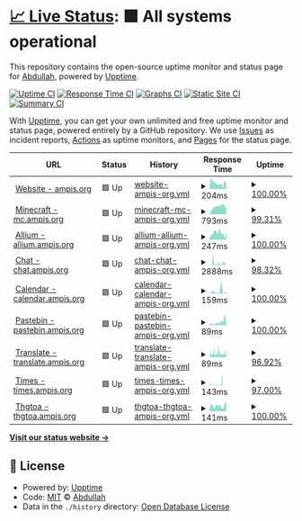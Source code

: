 # [📈 Live Status](https://status.ampis.org): <!--live status--> **🟩 All systems operational**

This repository contains the open-source uptime monitor and status page for [Abdullah](https://ampis.org/), powered by [Upptime](https://github.com/upptime/upptime).

[![Uptime CI](https://github.com/zer-far/status/workflows/Uptime%20CI/badge.svg)](https://github.com/zer-far/status/actions?query=workflow%3A%22Uptime+CI%22)
[![Response Time CI](https://github.com/zer-far/status/workflows/Response%20Time%20CI/badge.svg)](https://github.com/zer-far/status/actions?query=workflow%3A%22Response+Time+CI%22)
[![Graphs CI](https://github.com/zer-far/status/workflows/Graphs%20CI/badge.svg)](https://github.com/zer-far/status/actions?query=workflow%3A%22Graphs+CI%22)
[![Static Site CI](https://github.com/zer-far/status/workflows/Static%20Site%20CI/badge.svg)](https://github.com/zer-far/status/actions?query=workflow%3A%22Static+Site+CI%22)
[![Summary CI](https://github.com/zer-far/status/workflows/Summary%20CI/badge.svg)](https://github.com/zer-far/status/actions?query=workflow%3A%22Summary+CI%22)

With [Upptime](https://upptime.js.org), you can get your own unlimited and free uptime monitor and status page, powered entirely by a GitHub repository. We use [Issues](https://github.com/zer-far/status/issues) as incident reports, [Actions](https://github.com/zer-far/status/actions) as uptime monitors, and [Pages](https://status.ampis.org) for the status page.

<!--start: status pages-->
<!-- This summary is generated by Upptime (https://github.com/upptime/upptime) -->
<!-- Do not edit this manually, your changes will be overwritten -->
<!-- prettier-ignore -->
| URL | Status | History | Response Time | Uptime |
| --- | ------ | ------- | ------------- | ------ |
| <img alt="" src="https://favicons.githubusercontent.com/ampis.org" height="13"> [Website - ampis.org](https://ampis.org) | 🟩 Up | [website-ampis-org.yml](https://github.com/zer-far/status/commits/HEAD/history/website-ampis-org.yml) | <details><summary><img alt="Response time graph" src="./graphs/website-ampis-org/response-time-week.png" height="20"> 204ms</summary><br><a href="https://status.ampis.org/history/website-ampis-org"><img alt="Response time 218" src="https://img.shields.io/endpoint?url=https%3A%2F%2Fraw.githubusercontent.com%2Fzer-far%2Fstatus%2FHEAD%2Fapi%2Fwebsite-ampis-org%2Fresponse-time.json"></a><br><a href="https://status.ampis.org/history/website-ampis-org"><img alt="24-hour response time 169" src="https://img.shields.io/endpoint?url=https%3A%2F%2Fraw.githubusercontent.com%2Fzer-far%2Fstatus%2FHEAD%2Fapi%2Fwebsite-ampis-org%2Fresponse-time-day.json"></a><br><a href="https://status.ampis.org/history/website-ampis-org"><img alt="7-day response time 204" src="https://img.shields.io/endpoint?url=https%3A%2F%2Fraw.githubusercontent.com%2Fzer-far%2Fstatus%2FHEAD%2Fapi%2Fwebsite-ampis-org%2Fresponse-time-week.json"></a><br><a href="https://status.ampis.org/history/website-ampis-org"><img alt="30-day response time 203" src="https://img.shields.io/endpoint?url=https%3A%2F%2Fraw.githubusercontent.com%2Fzer-far%2Fstatus%2FHEAD%2Fapi%2Fwebsite-ampis-org%2Fresponse-time-month.json"></a><br><a href="https://status.ampis.org/history/website-ampis-org"><img alt="1-year response time 218" src="https://img.shields.io/endpoint?url=https%3A%2F%2Fraw.githubusercontent.com%2Fzer-far%2Fstatus%2FHEAD%2Fapi%2Fwebsite-ampis-org%2Fresponse-time-year.json"></a></details> | <details><summary><a href="https://status.ampis.org/history/website-ampis-org">100.00%</a></summary><a href="https://status.ampis.org/history/website-ampis-org"><img alt="All-time uptime 99.90%" src="https://img.shields.io/endpoint?url=https%3A%2F%2Fraw.githubusercontent.com%2Fzer-far%2Fstatus%2FHEAD%2Fapi%2Fwebsite-ampis-org%2Fuptime.json"></a><br><a href="https://status.ampis.org/history/website-ampis-org"><img alt="24-hour uptime 100.00%" src="https://img.shields.io/endpoint?url=https%3A%2F%2Fraw.githubusercontent.com%2Fzer-far%2Fstatus%2FHEAD%2Fapi%2Fwebsite-ampis-org%2Fuptime-day.json"></a><br><a href="https://status.ampis.org/history/website-ampis-org"><img alt="7-day uptime 100.00%" src="https://img.shields.io/endpoint?url=https%3A%2F%2Fraw.githubusercontent.com%2Fzer-far%2Fstatus%2FHEAD%2Fapi%2Fwebsite-ampis-org%2Fuptime-week.json"></a><br><a href="https://status.ampis.org/history/website-ampis-org"><img alt="30-day uptime 100.00%" src="https://img.shields.io/endpoint?url=https%3A%2F%2Fraw.githubusercontent.com%2Fzer-far%2Fstatus%2FHEAD%2Fapi%2Fwebsite-ampis-org%2Fuptime-month.json"></a><br><a href="https://status.ampis.org/history/website-ampis-org"><img alt="1-year uptime 99.90%" src="https://img.shields.io/endpoint?url=https%3A%2F%2Fraw.githubusercontent.com%2Fzer-far%2Fstatus%2FHEAD%2Fapi%2Fwebsite-ampis-org%2Fuptime-year.json"></a></details>
| <img alt="" src="https://favicons.githubusercontent.com/mc.ampis.org" height="13"> [Minecraft - mc.ampis.org](https://mc.ampis.org) | 🟩 Up | [minecraft-mc-ampis-org.yml](https://github.com/zer-far/status/commits/HEAD/history/minecraft-mc-ampis-org.yml) | <details><summary><img alt="Response time graph" src="./graphs/minecraft-mc-ampis-org/response-time-week.png" height="20"> 793ms</summary><br><a href="https://status.ampis.org/history/minecraft-mc-ampis-org"><img alt="Response time 793" src="https://img.shields.io/endpoint?url=https%3A%2F%2Fraw.githubusercontent.com%2Fzer-far%2Fstatus%2FHEAD%2Fapi%2Fminecraft-mc-ampis-org%2Fresponse-time.json"></a><br><a href="https://status.ampis.org/history/minecraft-mc-ampis-org"><img alt="24-hour response time 584" src="https://img.shields.io/endpoint?url=https%3A%2F%2Fraw.githubusercontent.com%2Fzer-far%2Fstatus%2FHEAD%2Fapi%2Fminecraft-mc-ampis-org%2Fresponse-time-day.json"></a><br><a href="https://status.ampis.org/history/minecraft-mc-ampis-org"><img alt="7-day response time 793" src="https://img.shields.io/endpoint?url=https%3A%2F%2Fraw.githubusercontent.com%2Fzer-far%2Fstatus%2FHEAD%2Fapi%2Fminecraft-mc-ampis-org%2Fresponse-time-week.json"></a><br><a href="https://status.ampis.org/history/minecraft-mc-ampis-org"><img alt="30-day response time 793" src="https://img.shields.io/endpoint?url=https%3A%2F%2Fraw.githubusercontent.com%2Fzer-far%2Fstatus%2FHEAD%2Fapi%2Fminecraft-mc-ampis-org%2Fresponse-time-month.json"></a><br><a href="https://status.ampis.org/history/minecraft-mc-ampis-org"><img alt="1-year response time 793" src="https://img.shields.io/endpoint?url=https%3A%2F%2Fraw.githubusercontent.com%2Fzer-far%2Fstatus%2FHEAD%2Fapi%2Fminecraft-mc-ampis-org%2Fresponse-time-year.json"></a></details> | <details><summary><a href="https://status.ampis.org/history/minecraft-mc-ampis-org">99.31%</a></summary><a href="https://status.ampis.org/history/minecraft-mc-ampis-org"><img alt="All-time uptime 99.31%" src="https://img.shields.io/endpoint?url=https%3A%2F%2Fraw.githubusercontent.com%2Fzer-far%2Fstatus%2FHEAD%2Fapi%2Fminecraft-mc-ampis-org%2Fuptime.json"></a><br><a href="https://status.ampis.org/history/minecraft-mc-ampis-org"><img alt="24-hour uptime 100.00%" src="https://img.shields.io/endpoint?url=https%3A%2F%2Fraw.githubusercontent.com%2Fzer-far%2Fstatus%2FHEAD%2Fapi%2Fminecraft-mc-ampis-org%2Fuptime-day.json"></a><br><a href="https://status.ampis.org/history/minecraft-mc-ampis-org"><img alt="7-day uptime 99.31%" src="https://img.shields.io/endpoint?url=https%3A%2F%2Fraw.githubusercontent.com%2Fzer-far%2Fstatus%2FHEAD%2Fapi%2Fminecraft-mc-ampis-org%2Fuptime-week.json"></a><br><a href="https://status.ampis.org/history/minecraft-mc-ampis-org"><img alt="30-day uptime 99.31%" src="https://img.shields.io/endpoint?url=https%3A%2F%2Fraw.githubusercontent.com%2Fzer-far%2Fstatus%2FHEAD%2Fapi%2Fminecraft-mc-ampis-org%2Fuptime-month.json"></a><br><a href="https://status.ampis.org/history/minecraft-mc-ampis-org"><img alt="1-year uptime 99.31%" src="https://img.shields.io/endpoint?url=https%3A%2F%2Fraw.githubusercontent.com%2Fzer-far%2Fstatus%2FHEAD%2Fapi%2Fminecraft-mc-ampis-org%2Fuptime-year.json"></a></details>
| <img alt="" src="https://favicons.githubusercontent.com/allium.ampis.org" height="13"> [Allium - allium.ampis.org](https://allium.ampis.org) | 🟩 Up | [allium-allium-ampis-org.yml](https://github.com/zer-far/status/commits/HEAD/history/allium-allium-ampis-org.yml) | <details><summary><img alt="Response time graph" src="./graphs/allium-allium-ampis-org/response-time-week.png" height="20"> 247ms</summary><br><a href="https://status.ampis.org/history/allium-allium-ampis-org"><img alt="Response time 317" src="https://img.shields.io/endpoint?url=https%3A%2F%2Fraw.githubusercontent.com%2Fzer-far%2Fstatus%2FHEAD%2Fapi%2Fallium-allium-ampis-org%2Fresponse-time.json"></a><br><a href="https://status.ampis.org/history/allium-allium-ampis-org"><img alt="24-hour response time 284" src="https://img.shields.io/endpoint?url=https%3A%2F%2Fraw.githubusercontent.com%2Fzer-far%2Fstatus%2FHEAD%2Fapi%2Fallium-allium-ampis-org%2Fresponse-time-day.json"></a><br><a href="https://status.ampis.org/history/allium-allium-ampis-org"><img alt="7-day response time 247" src="https://img.shields.io/endpoint?url=https%3A%2F%2Fraw.githubusercontent.com%2Fzer-far%2Fstatus%2FHEAD%2Fapi%2Fallium-allium-ampis-org%2Fresponse-time-week.json"></a><br><a href="https://status.ampis.org/history/allium-allium-ampis-org"><img alt="30-day response time 269" src="https://img.shields.io/endpoint?url=https%3A%2F%2Fraw.githubusercontent.com%2Fzer-far%2Fstatus%2FHEAD%2Fapi%2Fallium-allium-ampis-org%2Fresponse-time-month.json"></a><br><a href="https://status.ampis.org/history/allium-allium-ampis-org"><img alt="1-year response time 317" src="https://img.shields.io/endpoint?url=https%3A%2F%2Fraw.githubusercontent.com%2Fzer-far%2Fstatus%2FHEAD%2Fapi%2Fallium-allium-ampis-org%2Fresponse-time-year.json"></a></details> | <details><summary><a href="https://status.ampis.org/history/allium-allium-ampis-org">100.00%</a></summary><a href="https://status.ampis.org/history/allium-allium-ampis-org"><img alt="All-time uptime 99.68%" src="https://img.shields.io/endpoint?url=https%3A%2F%2Fraw.githubusercontent.com%2Fzer-far%2Fstatus%2FHEAD%2Fapi%2Fallium-allium-ampis-org%2Fuptime.json"></a><br><a href="https://status.ampis.org/history/allium-allium-ampis-org"><img alt="24-hour uptime 100.00%" src="https://img.shields.io/endpoint?url=https%3A%2F%2Fraw.githubusercontent.com%2Fzer-far%2Fstatus%2FHEAD%2Fapi%2Fallium-allium-ampis-org%2Fuptime-day.json"></a><br><a href="https://status.ampis.org/history/allium-allium-ampis-org"><img alt="7-day uptime 100.00%" src="https://img.shields.io/endpoint?url=https%3A%2F%2Fraw.githubusercontent.com%2Fzer-far%2Fstatus%2FHEAD%2Fapi%2Fallium-allium-ampis-org%2Fuptime-week.json"></a><br><a href="https://status.ampis.org/history/allium-allium-ampis-org"><img alt="30-day uptime 100.00%" src="https://img.shields.io/endpoint?url=https%3A%2F%2Fraw.githubusercontent.com%2Fzer-far%2Fstatus%2FHEAD%2Fapi%2Fallium-allium-ampis-org%2Fuptime-month.json"></a><br><a href="https://status.ampis.org/history/allium-allium-ampis-org"><img alt="1-year uptime 99.68%" src="https://img.shields.io/endpoint?url=https%3A%2F%2Fraw.githubusercontent.com%2Fzer-far%2Fstatus%2FHEAD%2Fapi%2Fallium-allium-ampis-org%2Fuptime-year.json"></a></details>
| <img alt="" src="https://favicons.githubusercontent.com/chat.ampis.org" height="13"> [Chat - chat.ampis.org](https://chat.ampis.org) | 🟩 Up | [chat-chat-ampis-org.yml](https://github.com/zer-far/status/commits/HEAD/history/chat-chat-ampis-org.yml) | <details><summary><img alt="Response time graph" src="./graphs/chat-chat-ampis-org/response-time-week.png" height="20"> 2888ms</summary><br><a href="https://status.ampis.org/history/chat-chat-ampis-org"><img alt="Response time 1976" src="https://img.shields.io/endpoint?url=https%3A%2F%2Fraw.githubusercontent.com%2Fzer-far%2Fstatus%2FHEAD%2Fapi%2Fchat-chat-ampis-org%2Fresponse-time.json"></a><br><a href="https://status.ampis.org/history/chat-chat-ampis-org"><img alt="24-hour response time 3494" src="https://img.shields.io/endpoint?url=https%3A%2F%2Fraw.githubusercontent.com%2Fzer-far%2Fstatus%2FHEAD%2Fapi%2Fchat-chat-ampis-org%2Fresponse-time-day.json"></a><br><a href="https://status.ampis.org/history/chat-chat-ampis-org"><img alt="7-day response time 2888" src="https://img.shields.io/endpoint?url=https%3A%2F%2Fraw.githubusercontent.com%2Fzer-far%2Fstatus%2FHEAD%2Fapi%2Fchat-chat-ampis-org%2Fresponse-time-week.json"></a><br><a href="https://status.ampis.org/history/chat-chat-ampis-org"><img alt="30-day response time 2836" src="https://img.shields.io/endpoint?url=https%3A%2F%2Fraw.githubusercontent.com%2Fzer-far%2Fstatus%2FHEAD%2Fapi%2Fchat-chat-ampis-org%2Fresponse-time-month.json"></a><br><a href="https://status.ampis.org/history/chat-chat-ampis-org"><img alt="1-year response time 1976" src="https://img.shields.io/endpoint?url=https%3A%2F%2Fraw.githubusercontent.com%2Fzer-far%2Fstatus%2FHEAD%2Fapi%2Fchat-chat-ampis-org%2Fresponse-time-year.json"></a></details> | <details><summary><a href="https://status.ampis.org/history/chat-chat-ampis-org">98.32%</a></summary><a href="https://status.ampis.org/history/chat-chat-ampis-org"><img alt="All-time uptime 99.11%" src="https://img.shields.io/endpoint?url=https%3A%2F%2Fraw.githubusercontent.com%2Fzer-far%2Fstatus%2FHEAD%2Fapi%2Fchat-chat-ampis-org%2Fuptime.json"></a><br><a href="https://status.ampis.org/history/chat-chat-ampis-org"><img alt="24-hour uptime 97.01%" src="https://img.shields.io/endpoint?url=https%3A%2F%2Fraw.githubusercontent.com%2Fzer-far%2Fstatus%2FHEAD%2Fapi%2Fchat-chat-ampis-org%2Fuptime-day.json"></a><br><a href="https://status.ampis.org/history/chat-chat-ampis-org"><img alt="7-day uptime 98.32%" src="https://img.shields.io/endpoint?url=https%3A%2F%2Fraw.githubusercontent.com%2Fzer-far%2Fstatus%2FHEAD%2Fapi%2Fchat-chat-ampis-org%2Fuptime-week.json"></a><br><a href="https://status.ampis.org/history/chat-chat-ampis-org"><img alt="30-day uptime 98.42%" src="https://img.shields.io/endpoint?url=https%3A%2F%2Fraw.githubusercontent.com%2Fzer-far%2Fstatus%2FHEAD%2Fapi%2Fchat-chat-ampis-org%2Fuptime-month.json"></a><br><a href="https://status.ampis.org/history/chat-chat-ampis-org"><img alt="1-year uptime 99.11%" src="https://img.shields.io/endpoint?url=https%3A%2F%2Fraw.githubusercontent.com%2Fzer-far%2Fstatus%2FHEAD%2Fapi%2Fchat-chat-ampis-org%2Fuptime-year.json"></a></details>
| <img alt="" src="https://favicons.githubusercontent.com/calendar.ampis.org" height="13"> [Calendar - calendar.ampis.org](https://calendar.ampis.org) | 🟩 Up | [calendar-calendar-ampis-org.yml](https://github.com/zer-far/status/commits/HEAD/history/calendar-calendar-ampis-org.yml) | <details><summary><img alt="Response time graph" src="./graphs/calendar-calendar-ampis-org/response-time-week.png" height="20"> 159ms</summary><br><a href="https://status.ampis.org/history/calendar-calendar-ampis-org"><img alt="Response time 119" src="https://img.shields.io/endpoint?url=https%3A%2F%2Fraw.githubusercontent.com%2Fzer-far%2Fstatus%2FHEAD%2Fapi%2Fcalendar-calendar-ampis-org%2Fresponse-time.json"></a><br><a href="https://status.ampis.org/history/calendar-calendar-ampis-org"><img alt="24-hour response time 163" src="https://img.shields.io/endpoint?url=https%3A%2F%2Fraw.githubusercontent.com%2Fzer-far%2Fstatus%2FHEAD%2Fapi%2Fcalendar-calendar-ampis-org%2Fresponse-time-day.json"></a><br><a href="https://status.ampis.org/history/calendar-calendar-ampis-org"><img alt="7-day response time 159" src="https://img.shields.io/endpoint?url=https%3A%2F%2Fraw.githubusercontent.com%2Fzer-far%2Fstatus%2FHEAD%2Fapi%2Fcalendar-calendar-ampis-org%2Fresponse-time-week.json"></a><br><a href="https://status.ampis.org/history/calendar-calendar-ampis-org"><img alt="30-day response time 119" src="https://img.shields.io/endpoint?url=https%3A%2F%2Fraw.githubusercontent.com%2Fzer-far%2Fstatus%2FHEAD%2Fapi%2Fcalendar-calendar-ampis-org%2Fresponse-time-month.json"></a><br><a href="https://status.ampis.org/history/calendar-calendar-ampis-org"><img alt="1-year response time 119" src="https://img.shields.io/endpoint?url=https%3A%2F%2Fraw.githubusercontent.com%2Fzer-far%2Fstatus%2FHEAD%2Fapi%2Fcalendar-calendar-ampis-org%2Fresponse-time-year.json"></a></details> | <details><summary><a href="https://status.ampis.org/history/calendar-calendar-ampis-org">100.00%</a></summary><a href="https://status.ampis.org/history/calendar-calendar-ampis-org"><img alt="All-time uptime 100.00%" src="https://img.shields.io/endpoint?url=https%3A%2F%2Fraw.githubusercontent.com%2Fzer-far%2Fstatus%2FHEAD%2Fapi%2Fcalendar-calendar-ampis-org%2Fuptime.json"></a><br><a href="https://status.ampis.org/history/calendar-calendar-ampis-org"><img alt="24-hour uptime 100.00%" src="https://img.shields.io/endpoint?url=https%3A%2F%2Fraw.githubusercontent.com%2Fzer-far%2Fstatus%2FHEAD%2Fapi%2Fcalendar-calendar-ampis-org%2Fuptime-day.json"></a><br><a href="https://status.ampis.org/history/calendar-calendar-ampis-org"><img alt="7-day uptime 100.00%" src="https://img.shields.io/endpoint?url=https%3A%2F%2Fraw.githubusercontent.com%2Fzer-far%2Fstatus%2FHEAD%2Fapi%2Fcalendar-calendar-ampis-org%2Fuptime-week.json"></a><br><a href="https://status.ampis.org/history/calendar-calendar-ampis-org"><img alt="30-day uptime 100.00%" src="https://img.shields.io/endpoint?url=https%3A%2F%2Fraw.githubusercontent.com%2Fzer-far%2Fstatus%2FHEAD%2Fapi%2Fcalendar-calendar-ampis-org%2Fuptime-month.json"></a><br><a href="https://status.ampis.org/history/calendar-calendar-ampis-org"><img alt="1-year uptime 100.00%" src="https://img.shields.io/endpoint?url=https%3A%2F%2Fraw.githubusercontent.com%2Fzer-far%2Fstatus%2FHEAD%2Fapi%2Fcalendar-calendar-ampis-org%2Fuptime-year.json"></a></details>
| <img alt="" src="https://favicons.githubusercontent.com/pastebin.ampis.org" height="13"> [Pastebin - pastebin.ampis.org](https://pastebin.ampis.org) | 🟩 Up | [pastebin-pastebin-ampis-org.yml](https://github.com/zer-far/status/commits/HEAD/history/pastebin-pastebin-ampis-org.yml) | <details><summary><img alt="Response time graph" src="./graphs/pastebin-pastebin-ampis-org/response-time-week.png" height="20"> 89ms</summary><br><a href="https://status.ampis.org/history/pastebin-pastebin-ampis-org"><img alt="Response time 170" src="https://img.shields.io/endpoint?url=https%3A%2F%2Fraw.githubusercontent.com%2Fzer-far%2Fstatus%2FHEAD%2Fapi%2Fpastebin-pastebin-ampis-org%2Fresponse-time.json"></a><br><a href="https://status.ampis.org/history/pastebin-pastebin-ampis-org"><img alt="24-hour response time 35" src="https://img.shields.io/endpoint?url=https%3A%2F%2Fraw.githubusercontent.com%2Fzer-far%2Fstatus%2FHEAD%2Fapi%2Fpastebin-pastebin-ampis-org%2Fresponse-time-day.json"></a><br><a href="https://status.ampis.org/history/pastebin-pastebin-ampis-org"><img alt="7-day response time 89" src="https://img.shields.io/endpoint?url=https%3A%2F%2Fraw.githubusercontent.com%2Fzer-far%2Fstatus%2FHEAD%2Fapi%2Fpastebin-pastebin-ampis-org%2Fresponse-time-week.json"></a><br><a href="https://status.ampis.org/history/pastebin-pastebin-ampis-org"><img alt="30-day response time 81" src="https://img.shields.io/endpoint?url=https%3A%2F%2Fraw.githubusercontent.com%2Fzer-far%2Fstatus%2FHEAD%2Fapi%2Fpastebin-pastebin-ampis-org%2Fresponse-time-month.json"></a><br><a href="https://status.ampis.org/history/pastebin-pastebin-ampis-org"><img alt="1-year response time 170" src="https://img.shields.io/endpoint?url=https%3A%2F%2Fraw.githubusercontent.com%2Fzer-far%2Fstatus%2FHEAD%2Fapi%2Fpastebin-pastebin-ampis-org%2Fresponse-time-year.json"></a></details> | <details><summary><a href="https://status.ampis.org/history/pastebin-pastebin-ampis-org">100.00%</a></summary><a href="https://status.ampis.org/history/pastebin-pastebin-ampis-org"><img alt="All-time uptime 96.53%" src="https://img.shields.io/endpoint?url=https%3A%2F%2Fraw.githubusercontent.com%2Fzer-far%2Fstatus%2FHEAD%2Fapi%2Fpastebin-pastebin-ampis-org%2Fuptime.json"></a><br><a href="https://status.ampis.org/history/pastebin-pastebin-ampis-org"><img alt="24-hour uptime 100.00%" src="https://img.shields.io/endpoint?url=https%3A%2F%2Fraw.githubusercontent.com%2Fzer-far%2Fstatus%2FHEAD%2Fapi%2Fpastebin-pastebin-ampis-org%2Fuptime-day.json"></a><br><a href="https://status.ampis.org/history/pastebin-pastebin-ampis-org"><img alt="7-day uptime 100.00%" src="https://img.shields.io/endpoint?url=https%3A%2F%2Fraw.githubusercontent.com%2Fzer-far%2Fstatus%2FHEAD%2Fapi%2Fpastebin-pastebin-ampis-org%2Fuptime-week.json"></a><br><a href="https://status.ampis.org/history/pastebin-pastebin-ampis-org"><img alt="30-day uptime 99.96%" src="https://img.shields.io/endpoint?url=https%3A%2F%2Fraw.githubusercontent.com%2Fzer-far%2Fstatus%2FHEAD%2Fapi%2Fpastebin-pastebin-ampis-org%2Fuptime-month.json"></a><br><a href="https://status.ampis.org/history/pastebin-pastebin-ampis-org"><img alt="1-year uptime 96.53%" src="https://img.shields.io/endpoint?url=https%3A%2F%2Fraw.githubusercontent.com%2Fzer-far%2Fstatus%2FHEAD%2Fapi%2Fpastebin-pastebin-ampis-org%2Fuptime-year.json"></a></details>
| <img alt="" src="https://favicons.githubusercontent.com/translate.ampis.org" height="13"> [Translate - translate.ampis.org](https://translate.ampis.org) | 🟩 Up | [translate-translate-ampis-org.yml](https://github.com/zer-far/status/commits/HEAD/history/translate-translate-ampis-org.yml) | <details><summary><img alt="Response time graph" src="./graphs/translate-translate-ampis-org/response-time-week.png" height="20"> 89ms</summary><br><a href="https://status.ampis.org/history/translate-translate-ampis-org"><img alt="Response time 209" src="https://img.shields.io/endpoint?url=https%3A%2F%2Fraw.githubusercontent.com%2Fzer-far%2Fstatus%2FHEAD%2Fapi%2Ftranslate-translate-ampis-org%2Fresponse-time.json"></a><br><a href="https://status.ampis.org/history/translate-translate-ampis-org"><img alt="24-hour response time 92" src="https://img.shields.io/endpoint?url=https%3A%2F%2Fraw.githubusercontent.com%2Fzer-far%2Fstatus%2FHEAD%2Fapi%2Ftranslate-translate-ampis-org%2Fresponse-time-day.json"></a><br><a href="https://status.ampis.org/history/translate-translate-ampis-org"><img alt="7-day response time 89" src="https://img.shields.io/endpoint?url=https%3A%2F%2Fraw.githubusercontent.com%2Fzer-far%2Fstatus%2FHEAD%2Fapi%2Ftranslate-translate-ampis-org%2Fresponse-time-week.json"></a><br><a href="https://status.ampis.org/history/translate-translate-ampis-org"><img alt="30-day response time 189" src="https://img.shields.io/endpoint?url=https%3A%2F%2Fraw.githubusercontent.com%2Fzer-far%2Fstatus%2FHEAD%2Fapi%2Ftranslate-translate-ampis-org%2Fresponse-time-month.json"></a><br><a href="https://status.ampis.org/history/translate-translate-ampis-org"><img alt="1-year response time 209" src="https://img.shields.io/endpoint?url=https%3A%2F%2Fraw.githubusercontent.com%2Fzer-far%2Fstatus%2FHEAD%2Fapi%2Ftranslate-translate-ampis-org%2Fresponse-time-year.json"></a></details> | <details><summary><a href="https://status.ampis.org/history/translate-translate-ampis-org">96.92%</a></summary><a href="https://status.ampis.org/history/translate-translate-ampis-org"><img alt="All-time uptime 96.13%" src="https://img.shields.io/endpoint?url=https%3A%2F%2Fraw.githubusercontent.com%2Fzer-far%2Fstatus%2FHEAD%2Fapi%2Ftranslate-translate-ampis-org%2Fuptime.json"></a><br><a href="https://status.ampis.org/history/translate-translate-ampis-org"><img alt="24-hour uptime 95.77%" src="https://img.shields.io/endpoint?url=https%3A%2F%2Fraw.githubusercontent.com%2Fzer-far%2Fstatus%2FHEAD%2Fapi%2Ftranslate-translate-ampis-org%2Fuptime-day.json"></a><br><a href="https://status.ampis.org/history/translate-translate-ampis-org"><img alt="7-day uptime 96.92%" src="https://img.shields.io/endpoint?url=https%3A%2F%2Fraw.githubusercontent.com%2Fzer-far%2Fstatus%2FHEAD%2Fapi%2Ftranslate-translate-ampis-org%2Fuptime-week.json"></a><br><a href="https://status.ampis.org/history/translate-translate-ampis-org"><img alt="30-day uptime 96.36%" src="https://img.shields.io/endpoint?url=https%3A%2F%2Fraw.githubusercontent.com%2Fzer-far%2Fstatus%2FHEAD%2Fapi%2Ftranslate-translate-ampis-org%2Fuptime-month.json"></a><br><a href="https://status.ampis.org/history/translate-translate-ampis-org"><img alt="1-year uptime 96.13%" src="https://img.shields.io/endpoint?url=https%3A%2F%2Fraw.githubusercontent.com%2Fzer-far%2Fstatus%2FHEAD%2Fapi%2Ftranslate-translate-ampis-org%2Fuptime-year.json"></a></details>
| <img alt="" src="https://favicons.githubusercontent.com/times.ampis.org" height="13"> [Times - times.ampis.org](https://times.ampis.org) | 🟩 Up | [times-times-ampis-org.yml](https://github.com/zer-far/status/commits/HEAD/history/times-times-ampis-org.yml) | <details><summary><img alt="Response time graph" src="./graphs/times-times-ampis-org/response-time-week.png" height="20"> 143ms</summary><br><a href="https://status.ampis.org/history/times-times-ampis-org"><img alt="Response time 116" src="https://img.shields.io/endpoint?url=https%3A%2F%2Fraw.githubusercontent.com%2Fzer-far%2Fstatus%2FHEAD%2Fapi%2Ftimes-times-ampis-org%2Fresponse-time.json"></a><br><a href="https://status.ampis.org/history/times-times-ampis-org"><img alt="24-hour response time 56" src="https://img.shields.io/endpoint?url=https%3A%2F%2Fraw.githubusercontent.com%2Fzer-far%2Fstatus%2FHEAD%2Fapi%2Ftimes-times-ampis-org%2Fresponse-time-day.json"></a><br><a href="https://status.ampis.org/history/times-times-ampis-org"><img alt="7-day response time 143" src="https://img.shields.io/endpoint?url=https%3A%2F%2Fraw.githubusercontent.com%2Fzer-far%2Fstatus%2FHEAD%2Fapi%2Ftimes-times-ampis-org%2Fresponse-time-week.json"></a><br><a href="https://status.ampis.org/history/times-times-ampis-org"><img alt="30-day response time 116" src="https://img.shields.io/endpoint?url=https%3A%2F%2Fraw.githubusercontent.com%2Fzer-far%2Fstatus%2FHEAD%2Fapi%2Ftimes-times-ampis-org%2Fresponse-time-month.json"></a><br><a href="https://status.ampis.org/history/times-times-ampis-org"><img alt="1-year response time 116" src="https://img.shields.io/endpoint?url=https%3A%2F%2Fraw.githubusercontent.com%2Fzer-far%2Fstatus%2FHEAD%2Fapi%2Ftimes-times-ampis-org%2Fresponse-time-year.json"></a></details> | <details><summary><a href="https://status.ampis.org/history/times-times-ampis-org">97.00%</a></summary><a href="https://status.ampis.org/history/times-times-ampis-org"><img alt="All-time uptime 96.07%" src="https://img.shields.io/endpoint?url=https%3A%2F%2Fraw.githubusercontent.com%2Fzer-far%2Fstatus%2FHEAD%2Fapi%2Ftimes-times-ampis-org%2Fuptime.json"></a><br><a href="https://status.ampis.org/history/times-times-ampis-org"><img alt="24-hour uptime 94.89%" src="https://img.shields.io/endpoint?url=https%3A%2F%2Fraw.githubusercontent.com%2Fzer-far%2Fstatus%2FHEAD%2Fapi%2Ftimes-times-ampis-org%2Fuptime-day.json"></a><br><a href="https://status.ampis.org/history/times-times-ampis-org"><img alt="7-day uptime 97.00%" src="https://img.shields.io/endpoint?url=https%3A%2F%2Fraw.githubusercontent.com%2Fzer-far%2Fstatus%2FHEAD%2Fapi%2Ftimes-times-ampis-org%2Fuptime-week.json"></a><br><a href="https://status.ampis.org/history/times-times-ampis-org"><img alt="30-day uptime 96.07%" src="https://img.shields.io/endpoint?url=https%3A%2F%2Fraw.githubusercontent.com%2Fzer-far%2Fstatus%2FHEAD%2Fapi%2Ftimes-times-ampis-org%2Fuptime-month.json"></a><br><a href="https://status.ampis.org/history/times-times-ampis-org"><img alt="1-year uptime 96.07%" src="https://img.shields.io/endpoint?url=https%3A%2F%2Fraw.githubusercontent.com%2Fzer-far%2Fstatus%2FHEAD%2Fapi%2Ftimes-times-ampis-org%2Fuptime-year.json"></a></details>
| <img alt="" src="https://favicons.githubusercontent.com/thgtoa.ampis.org" height="13"> [Thgtoa - thgtoa.ampis.org](https://thgtoa.ampis.org) | 🟩 Up | [thgtoa-thgtoa-ampis-org.yml](https://github.com/zer-far/status/commits/HEAD/history/thgtoa-thgtoa-ampis-org.yml) | <details><summary><img alt="Response time graph" src="./graphs/thgtoa-thgtoa-ampis-org/response-time-week.png" height="20"> 141ms</summary><br><a href="https://status.ampis.org/history/thgtoa-thgtoa-ampis-org"><img alt="Response time 162" src="https://img.shields.io/endpoint?url=https%3A%2F%2Fraw.githubusercontent.com%2Fzer-far%2Fstatus%2FHEAD%2Fapi%2Fthgtoa-thgtoa-ampis-org%2Fresponse-time.json"></a><br><a href="https://status.ampis.org/history/thgtoa-thgtoa-ampis-org"><img alt="24-hour response time 253" src="https://img.shields.io/endpoint?url=https%3A%2F%2Fraw.githubusercontent.com%2Fzer-far%2Fstatus%2FHEAD%2Fapi%2Fthgtoa-thgtoa-ampis-org%2Fresponse-time-day.json"></a><br><a href="https://status.ampis.org/history/thgtoa-thgtoa-ampis-org"><img alt="7-day response time 141" src="https://img.shields.io/endpoint?url=https%3A%2F%2Fraw.githubusercontent.com%2Fzer-far%2Fstatus%2FHEAD%2Fapi%2Fthgtoa-thgtoa-ampis-org%2Fresponse-time-week.json"></a><br><a href="https://status.ampis.org/history/thgtoa-thgtoa-ampis-org"><img alt="30-day response time 162" src="https://img.shields.io/endpoint?url=https%3A%2F%2Fraw.githubusercontent.com%2Fzer-far%2Fstatus%2FHEAD%2Fapi%2Fthgtoa-thgtoa-ampis-org%2Fresponse-time-month.json"></a><br><a href="https://status.ampis.org/history/thgtoa-thgtoa-ampis-org"><img alt="1-year response time 162" src="https://img.shields.io/endpoint?url=https%3A%2F%2Fraw.githubusercontent.com%2Fzer-far%2Fstatus%2FHEAD%2Fapi%2Fthgtoa-thgtoa-ampis-org%2Fresponse-time-year.json"></a></details> | <details><summary><a href="https://status.ampis.org/history/thgtoa-thgtoa-ampis-org">100.00%</a></summary><a href="https://status.ampis.org/history/thgtoa-thgtoa-ampis-org"><img alt="All-time uptime 100.00%" src="https://img.shields.io/endpoint?url=https%3A%2F%2Fraw.githubusercontent.com%2Fzer-far%2Fstatus%2FHEAD%2Fapi%2Fthgtoa-thgtoa-ampis-org%2Fuptime.json"></a><br><a href="https://status.ampis.org/history/thgtoa-thgtoa-ampis-org"><img alt="24-hour uptime 100.00%" src="https://img.shields.io/endpoint?url=https%3A%2F%2Fraw.githubusercontent.com%2Fzer-far%2Fstatus%2FHEAD%2Fapi%2Fthgtoa-thgtoa-ampis-org%2Fuptime-day.json"></a><br><a href="https://status.ampis.org/history/thgtoa-thgtoa-ampis-org"><img alt="7-day uptime 100.00%" src="https://img.shields.io/endpoint?url=https%3A%2F%2Fraw.githubusercontent.com%2Fzer-far%2Fstatus%2FHEAD%2Fapi%2Fthgtoa-thgtoa-ampis-org%2Fuptime-week.json"></a><br><a href="https://status.ampis.org/history/thgtoa-thgtoa-ampis-org"><img alt="30-day uptime 100.00%" src="https://img.shields.io/endpoint?url=https%3A%2F%2Fraw.githubusercontent.com%2Fzer-far%2Fstatus%2FHEAD%2Fapi%2Fthgtoa-thgtoa-ampis-org%2Fuptime-month.json"></a><br><a href="https://status.ampis.org/history/thgtoa-thgtoa-ampis-org"><img alt="1-year uptime 100.00%" src="https://img.shields.io/endpoint?url=https%3A%2F%2Fraw.githubusercontent.com%2Fzer-far%2Fstatus%2FHEAD%2Fapi%2Fthgtoa-thgtoa-ampis-org%2Fuptime-year.json"></a></details>

<!--end: status pages-->

[**Visit our status website →**](https://status.ampis.org)

## 📄 License

- Powered by: [Upptime](https://github.com/upptime/upptime)
- Code: [MIT](./LICENSE) © [Abdullah](https://ampis.org/)
- Data in the `./history` directory: [Open Database License](https://opendatacommons.org/licenses/odbl/1-0/)
